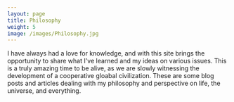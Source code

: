 ```yaml
---
layout: page
title: Philosophy
weight: 5
image: /images/Philosophy.jpg
---
```


I have always had a love for knowledge, and with this site brings the opportunity to share what I've learned
and my ideas on various issues. This is a truly amazing time to be alive, as we are slowly witnessing the development of a cooperative gloabal civilization. These are some blog posts and articles dealing with my philosophy and perspective on life, the universe, and everything.
